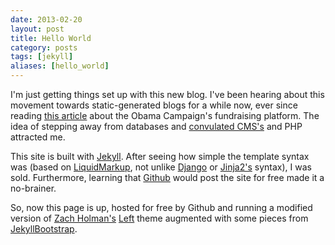 ```yaml
---
date: 2013-02-20
layout: post
title: Hello World
category: posts
tags: [jekyll]
aliases: [hello_world]
---
```


I'm just getting things set up with this new blog.  I've been hearing about this movement towards static-generated blogs for a while now, ever since reading [this article](http://kylerush.net/blog/meet-the-obama-campaigns-250-million-fundraising-platform/) about the Obama Campaign's fundraising platform.  The idea of stepping away from databases and [convulated CMS's](http://www.wordpress.com) and PHP attracted me.

This site is built with [Jekyll](https://github.com/mojombo/jekyll).  After seeing how simple the template syntax was (based on [LiquidMarkup](http://liquidmarkup.org/), not unlike [Django](https://docs.djangoproject.com/en/dev/ref/templates/) or [Jinja2's](http://jinja.pocoo.org/docs/) syntax), I was sold.  Furthermore, learning that [Github](https://help.github.com/articles/using-jekyll-with-pages) would post the site for free made it a no-brainer.

So, now this page is up, hosted for free by Github and running a modified version of [Zach Holman's](http://zachholman.com/posts/left/) [Left](https://github.com/holman/left) theme augmented with some pieces from [JekyllBootstrap](http://jekyllbootstrap.com/).
